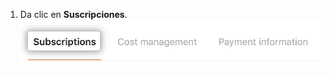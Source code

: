 1. Da clic en **Suscripciones**. ![Pestaña Subscriptions (Suscripciones)](/assets/images/help/settings/subscriptions-tab.png)

